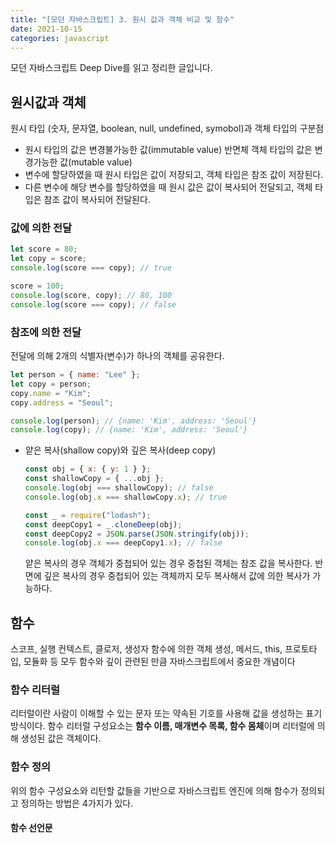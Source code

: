 ```yaml
---
title: "[모던 자바스크립트] 3. 원시 값과 객체 비교 및 함수"
date: 2021-10-15
categories: javascript
---
```


모던 자바스크립트 Deep Dive를 읽고 정리한 글입니다.

## 원시값과 객체

원시 타입 (숫자, 문자열, boolean, null, undefined, symobol)과 객체 타입의 구분점

- 원시 타입의 값은 변경불가능한 값(immutable value) 반면체 객체 타입의 값은 변경가능한 값(mutable value)
- 변수에 할당하였을 때 원시 타입은 값이 저장되고, 객체 타입은 참조 값이 저장된다.
- 다른 변수에 해당 변수를 할당하였을 때 원시 값은 값이 복사되어 전달되고, 객체 타입은 참조 값이 복사되어 전달된다.

### 값에 의한 전달

```javascript
let score = 80;
let copy = score;
console.log(score === copy); // true

score = 100;
console.log(score, copy); // 80, 100
console.log(score === copy); // false
```

### 참조에 의한 전달

전달에 의해 2개의 식별자(변수)가 하나의 객체를 공유한다.

```javascript
let person = { name: "Lee" };
let copy = person;
copy.name = "Kim";
copy.address = "Seoul";

console.log(person); // {name: 'Kim', address: 'Seoul'}
console.log(copy); // {name: 'Kim', address: 'Seoul'}
```

- 얕은 복사(shallow copy)와 깊은 복사(deep copy)

  ```javascript
  const obj = { x: { y: 1 } };
  const shallowCopy = { ...obj };
  console.log(obj === shallowCopy); // false
  console.log(obj.x === shallowCopy.x); // true

  const _ = require("lodash");
  const deepCopy1 = _.cloneDeep(obj);
  const deepCopy2 = JSON.parse(JSON.stringify(obj));
  console.log(obj.x === deepCopy1.x); // false
  ```

  얕은 복사의 경우 객체가 중첩되어 있는 경우 중첩된 객체는 참조 값을 복사한다. 반면에 깊은 복사의 경우 중첩되어 있는 객체까지 모두 복사해서 값에 의한 복사가 가능하다.

## 함수

스코프, 실행 컨텍스트, 클로저, 생성자 함수에 의한 객체 생성, 메서드, this, 프로토타입, 모듈화 등 모두 함수와 깊이 관련된 만큼 자바스크립트에서 중요한 개념이다

### 함수 리터럴

리터럴이란 사람이 이해할 수 있는 문자 또는 약속된 기호를 사용해 값을 생성하는 표기 방식이다. 함수 리터럴 구성요소는 **함수 이름, 매개변수 목록, 함수 몸체**이며 리터럴에 의해 생성된 값은 객체이다.

### 함수 정의

위의 함수 구성요소와 리턴할 값들을 기반으로 자바스크립트 엔진에 의해 함수가 정의되고 정의하는 방법은 4가지가 있다.

#### 함수 선언문
